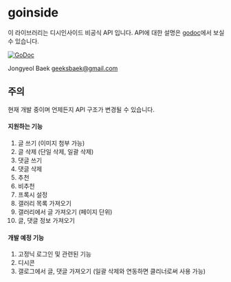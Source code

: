 # goinside

이 라이브러리는 디시인사이드 비공식 API 입니다.
API에 대한 설명은 [godoc](https://godoc.org/github.com/geeksbaek/goinside)에서 보실 수 있습니다. 

[![GoDoc](https://godoc.org/github.com/geeksbaek/goinside?status.svg)](https://godoc.org/github.com/geeksbaek/goinside)

Jongyeol Baek <geeksbaek@gmail.com>

## 주의

현재 개발 중이며 언제든지 API 구조가 변경될 수 있습니다.

#### 지원하는 기능

1. 글 쓰기 (이미지 첨부 가능)
2. 글 삭제 (단일 삭제, 일괄 삭제)
3. 댓글 쓰기
4. 댓글 삭제
5. 추천
6. 비추천
7. 프록시 설정
8. 갤러리 목록 가져오기
9. 갤러리에서 글 가져오기 (페이지 단위)
10. 글, 댓글 정보 가져오기

#### 개발 예정 기능

1. 고정닉 로그인 및 관련된 기능
2. 디시콘
3. 갤로그에서 글, 댓글 가져오기 (일괄 삭제와 연동하면 클리너로써 사용 가능)
